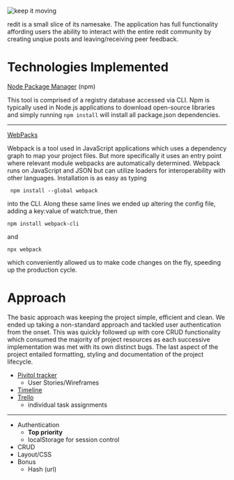 ![keep it moving](https://i.imgur.com/wUsFUAS.png)

redit is a small slice of its namesake. The application has full functionality affording users the ability to interact with the entire redit community by creating unqiue posts and leaving/receiving peer feedback.


# Technologies Implemented

  [Node Package Manager](https://www.npmjs.com) (npm)
  
  This tool is comprised of a registry database accessed via CLI. Npm is typically used in Node.js applications to download open-source libraries and simply running `npm install` will install all package.json dependencies. 

---

  [WebPacks](https://webpack.js.org)

  Webpack is a tool used in JavaScript applications which uses a dependency graph to map your project files.
But more specifically it uses an entry point where relevant module webpacks are automatically determined. Webpack runs on JavaScript and JSON but can utilize loaders for interoperability with other languages. Installation is as easy as typing

     npm install --global webpack

  into the CLI. Along these same lines we ended up altering the config file, adding a key:value of watch:true, then

    npm install webpack-cli

and

    npx webpack

which conveniently allowed us to make code changes on the fly, speeding up the production cycle.


# Approach

The basic approach was keeping the project simple, efficient and clean. We ended up taking a non-standard approach and tackled user authentication from the onset. This was quickly followed up with core CRUD functionality which consumed the majority of project resources as each successive implementation was met with its own distinct bugs. The last aspect of the project entailed formatting, styling and documentation of the project lifecycle.

* [Pivitol tracker](https://www.pivotaltracker.com/n/projects/2400264)
  * User Stories/Wireframes
* [Timeline](https://github.com/gkopplin/redit/wiki/Timeline)
* [Trello](https://trello.com/b/r4PQPK5U/redit)
  * individual task assignments
---
* Authentication
  * **Top priority**
  * localStorage for session control
* CRUD
* Layout/CSS
* Bonus
  * Hash (url)
  
  

